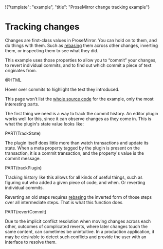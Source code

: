 !{"template": "example", "title": "ProseMirror change tracking example"}

# Tracking changes

Changes are first-class values in ProseMirror. You can hold on to
them, and do things with them. Such as
[rebasing](/docs/guide/#transform.rebasing) them across other changes,
inverting them, or inspecting them to see what they did.

This example uses those properties to allow you to “commit” your
changes, to revert individual commits, and to find out which commit a
piece of text originates from.

@HTML

Hover over commits to highlight the text they introduced.

This page won't list the [whole source
code](https://github.com/ProseMirror/website/blob/master/pages/examples/track/example.js)
for the example, only the most interesting parts.

The first thing we need is a way to track the commit history. An
editor plugin works well for this, since it can observe changes as
they come in. This is what the plugin's state value looks like:

PART(TrackState)

The plugin itself does little more than watch transactions and update
its state. When a meta property tagged by the plugin is present on the
transaction, it is a commit transaction, and the property's value is
the commit message.

PART(trackPlugin)

Tracking history like this allows for all kinds of useful things, such
as figuring out who added a given piece of code, and when. Or
reverting individual commits.

Reverting an old steps requires
[rebasing](/docs/guide/#transform.rebasing) the inverted form of those
steps over all intermediate steps. That is what this function does.

PART(revertCommit)

Due to the implicit conflict resolution when moving changes across
each other, outcomes of complicated reverts, where later changes touch
the same content, can sometimes be unintuitive. In a production
application, it may be desirable to detect such conflicts and provide
the user with an interface to resolve them.
